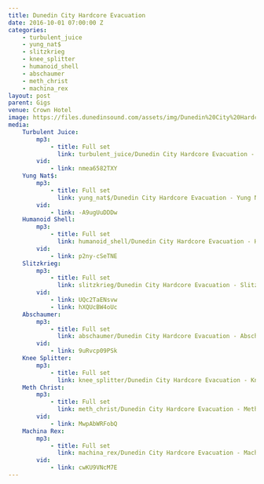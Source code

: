 ```yaml
---
title: Dunedin City Hardcore Evacuation
date: 2016-10-01 07:00:00 Z
categories:
    - turbulent_juice
    - yung_nat$
    - slitzkrieg
    - knee_splitter
    - humanoid_shell
    - abschaumer
    - meth_christ
    - machina_rex
layout: post
parent: Gigs
venue: Crown Hotel
image: https://files.dunedinsound.com/assets/img/Dunedin%20City%20Hardcore%20Evacuation/cover.jpg
media:
    Turbulent Juice:
        mp3:
            - title: Full set
              link: turbulent_juice/Dunedin City Hardcore Evacuation - Turbulent Juice.mp3
        vid:
            - link: nmea6582TXY
    Yung Nat$:
        mp3:
            - title: Full set
              link: yung_nat$/Dunedin City Hardcore Evacuation - Yung Nat$.mp3
        vid:
            - link: -A9ugUuDDDw
    Humanoid Shell:
        mp3:
            - title: Full set
              link: humanoid_shell/Dunedin City Hardcore Evacuation - Humanoid Shell.mp3
        vid:
            - link: p2ny-cSeTNE
    Slitzkrieg:
        mp3:
            - title: Full set
              link: slitzkrieg/Dunedin City Hardcore Evacuation - Slitzkrieg.mp3
        vid:
            - link: UQc2TaENsvw
            - link: hXQUcBW4oUc
    Abschaumer:
        mp3:
            - title: Full set
              link: abschaumer/Dunedin City Hardcore Evacuation - Abschaumer.mp3
        vid:
            - link: 9uRvcp09PSk
    Knee Splitter:
        mp3:
            - title: Full set
              link: knee_splitter/Dunedin City Hardcore Evacuation - Knee Splitter.mp3
    Meth Christ:
        mp3:
            - title: Full set
              link: meth_christ/Dunedin City Hardcore Evacuation - Meth Christ.mp3
        vid:
            - link: MwpAbWRFobQ
    Machina Rex:
        mp3:
            - title: Full set
              link: machina_rex/Dunedin City Hardcore Evacuation - Machina Rex.mp3
        vid:
            - link: cwKU9VNcM7E
---
```


